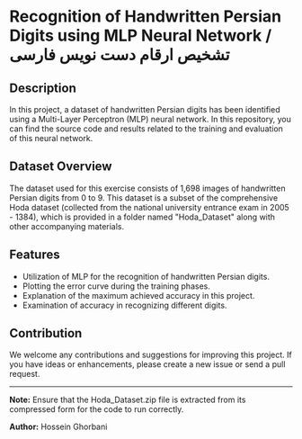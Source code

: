 
# Recognition of Handwritten Persian Digits using MLP Neural Network / تشخیص ارقام دست‌ نویس فارسی

## Description

In this project, a dataset of handwritten Persian digits has been identified using a Multi-Layer Perceptron (MLP) neural network. In this repository, you can find the source code and results related to the training and evaluation of this neural network.

## Dataset Overview

The dataset used for this exercise consists of 1,698 images of handwritten Persian digits from 0 to 9. This dataset is a subset of the comprehensive Hoda dataset (collected from the national university entrance exam in 2005 - 1384), which is provided in a folder named "Hoda_Dataset" along with other accompanying materials.

## Features

- Utilization of MLP for the recognition of handwritten Persian digits.
- Plotting the error curve during the training phases.
- Explanation of the maximum achieved accuracy in this project.
- Examination of accuracy in recognizing different digits.

## Contribution

We welcome any contributions and suggestions for improving this project. If you have ideas or enhancements, please create a new issue or send a pull request.

---

**Note:** Ensure that the Hoda_Dataset.zip file is extracted from its compressed form for the code to run correctly.

**Author:** Hossein Ghorbani


